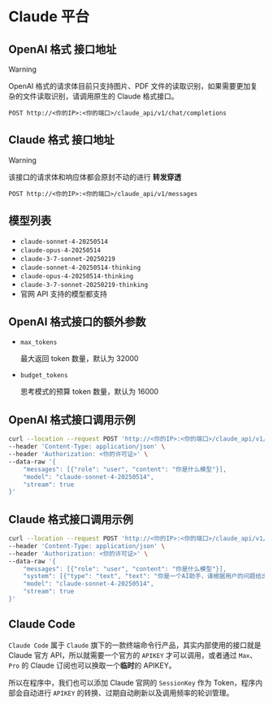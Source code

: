 # Claude 平台

## OpenAI 格式 接口地址

> [!WARNING]
>
> OpenAI 格式的请求体目前只支持图片、PDF 文件的读取识别，如果需要更加复杂的文件读取识别，请调用原生的 Claude 格式接口。

```curl
POST http://<你的IP>:<你的端口>/claude_api/v1/chat/completions
```

## Claude 格式 接口地址

> [!WARNING]
>
> 该接口的请求体和响应体都会原封不动的进行 **转发穿透**

```curl
POST http://<你的IP>:<你的端口>/claude_api/v1/messages
```

## 模型列表

- `claude-sonnet-4-20250514`
- `claude-opus-4-20250514`
- `claude-3-7-sonnet-20250219`
- `claude-sonnet-4-20250514-thinking`
- `claude-opus-4-20250514-thinking`
- `claude-3-7-sonnet-20250219-thinking`
- 官网 API 支持的模型都支持

## OpenAI 格式接口的额外参数

- `max_tokens`

  最大返回 token 数量，默认为 32000

- `budget_tokens`

  思考模式的预算 token 数量，默认为 16000

## OpenAI 格式接口调用示例

```bash
curl --location --request POST 'http://<你的IP>:<你的端口>/claude_api/v1/chat/completions' \
--header 'Content-Type: application/json' \
--header 'Authorization: <你的许可证>' \
--data-raw '{
    "messages": [{"role": "user", "content": "你是什么模型"}],
    "model": "claude-sonnet-4-20250514",
    "stream": true
}'
```

## Claude 格式接口调用示例

```bash
curl --location --request POST 'http://<你的IP>:<你的端口>/claude_api/v1/messages' \
--header 'Content-Type: application/json' \
--header 'Authorization: <你的许可证>' \
--data-raw '{
    "messages": [{"role": "user", "content": "你是什么模型"}],
    "system": [{"type": "text", "text": "你是一个AI助手，请根据用户的问题给出回答"}],
    "model": "claude-sonnet-4-20250514",
    "stream": true
}'
```

## Claude Code

`Claude Code` 属于 `Claude` 旗下的一款终端命令行产品，其实内部使用的接口就是 Claude 官方 API，所以就需要一个官方的 `APIKEY` 才可以调用，或者通过 `Max`、`Pro` 的 Claude 订阅也可以换取一个**临时**的 APIKEY。

所以在程序中，我们也可以添加 Claude 官网的 `SessionKey` 作为 Token，程序内部会自动进行 `APIKEY` 的转换、过期自动刷新以及调用频率的轮训管理。
